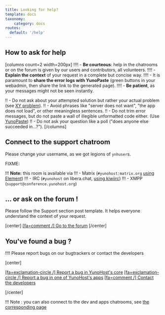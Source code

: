 ```yaml
---
title: Looking for help?
template: docs
taxonomy:
    category: docs
routes:
  default: '/help'
---
```


## How to ask for help

[columns count=2 width=200px]
!!!! - **Be courteous**: help in the chatrooms or on the forum is given by our users and contributors, all volunteers.
!!!! - **Explain the context** of your request in a complete but concise way.
!!!! - It is paramount to **share the error logs with YunoPaste** (green buttons in your webadmin, then share the link to the generated page).
!!!! - **Be patient**, as your messages might not be seen instantly.

!! - Do not ask about your attempted solution but rather your actual problem (see [XY problem](https://xyproblem.info/)).
!! - Avoid phrases like "server does not want", "the app does not load", or other meaningless sentences.
!! - Do not trim error messages, but do not paste a wall of illegible unformatted code either. (Use [YunoPaste](https://paste.yunohost.org))
!! - Do not ask your question like a poll ("does anyone else succeeded in...?").
[/columns]

## Connect to the support chatroom

Please change your username, as we got legions of `ynhuser`s.

FIXME:
<!-- [center]
<iframe src="https://kiwiirc.com/nextclient/?settings=d7be8b3b102382f81da862419a65c9b1" style="width:100%;height:450px;border:0;display:block"></iframe>
[/center] -->

!!! **Note:** this room is available via
!!! - Matrix (`#yunohost:matrix.org` [using Element](https://riot.im/app/#/room/#yunohost:matrix.org?target=_blank))
!!! - IRC (`#yunohost` on libera.chat, [using kiwiirc](https://web.libera.chat/#yunohost))
!!! - XMPP (`support@conference.yunohost.org`)

## ... or ask on the forum !

Please follow the Support section post template. It helps everyone understand the context of your request.

[center]
[[fa=comment /] Go to the forum](https://forum.yunohost.org/?target=_blank&classes=btn,btn-lg,btn-success)
[/center]

## You've found a bug ?

!!!! Please report bugs on our bugtrackers or contact the developers

[center]

[[fa=exclamation-circle /] Report a bug in YunoHost's core](https://github.com/yunohost/issues/issues?target=_blank&classes=btn,btn-lg,btn-warning)
[[fa=exclamation-circle /] Report a bug in one of YunoHost's apps](https://github.com/YunoHost-Apps?target=_blank&classes=btn,btn-lg,btn-warning)
[[fa=comment /] Contact the developers](https://web.libera.chat/#yunohost-dev&classes=btn,btn-lg,btn-warning)

[/center]

!!! Note : you can also connect to the dev and apps chatrooms, see [the corresponding page](/chat_rooms)
